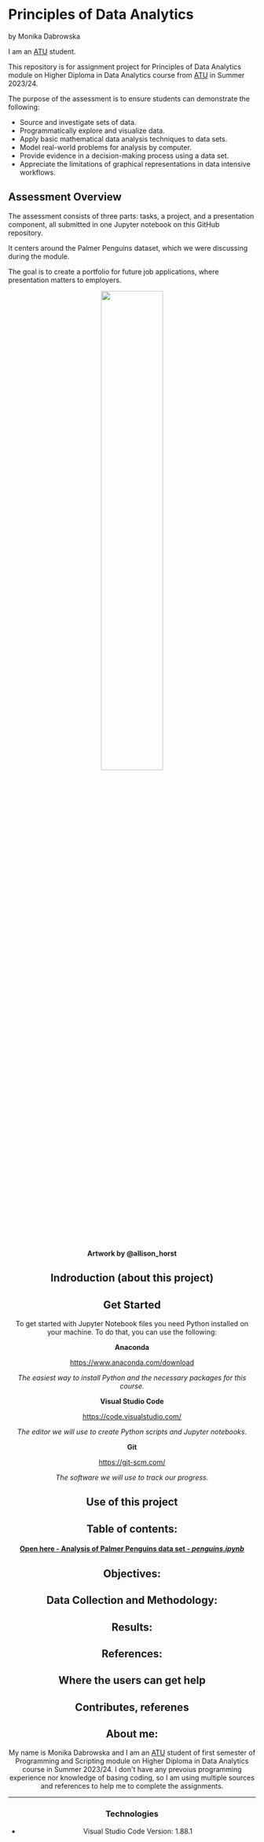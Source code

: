 # Principles of Data Analytics
by Monika Dabrowska

 I am an [ATU](https://www.atu.ie/) student. 

 This repository is for assignment project for  Principles of Data Analytics module on Higher Diploma in Data Analytics course from [ATU](https://www.atu.ie/) in Summer 2023/24. 

 The purpose of the assessment is to ensure students can demonstrate the following:
 
 - Source and investigate sets of data.
 - Programmatically explore and visualize data.
 - Apply basic mathematical data analysis techniques to data sets. 
 - Model real-world problems for analysis by computer.
 - Provide evidence in a decision-making process using a data set.
 - Appreciate the limitations of graphical representations in data intensive workflows.

 ## Assessment Overview 

 The assessment consists of three parts: tasks, a project, and a presentation component, all submitted in one Jupyter notebook on this GitHub repository. 

 It centers around the Palmer Penguins dataset, which we were discussing during the module.
 
 The goal is to create a portfolio for future job applications, where presentation matters to employers.



 <div style="text-align:center">
 <img src="https://allisonhorst.github.io/palmerpenguins/reference/figures/lter_penguins.png" width=50% height=50%>
 <div style="text-align:center"><b>Artwork by @allison_horst</b>
 </div>


 ## Indroduction (about this project)

 ## Get Started

To get started with Jupyter Notebook files you need Python installed on your machine. To do that, you can use the following: 

**Anaconda**

https://www.anaconda.com/download

*The easiest way to install Python and the necessary packages for this course.*


**Visual Studio Code**

https://code.visualstudio.com/

*The editor we will use to create Python scripts and Jupyter notebooks.*


 **Git**

https://git-scm.com/

*The software we will use to track our progress.*

 ## Use of this project 


 ## Table of contents:

 #### [Open here - Analysis of Palmer Penguins data set - *penguins.ipynb*](https://github.com/mondbr/pofda-mywork/blob/main/penguins.ipynb)



 ## Objectives:


 ## Data Collection and Methodology:

 
 ## Results:
 
 
 ## References:

 ## Where the users can get help


 ## Contributes, referenes


 ## About me: 

 My name is Monika Dabrowska and I am an [ATU](https://www.atu.ie/) student of first semester of Programming and Scripting module on Higher Diploma in Data Analytics course in Summer 2023/24. I don't have any prevoius programming experience nor knowledge of basing coding, so I am using multiple sources and references to help me to complete the assignments. 


---

### Technologies

* Visual Studio Code Version: 1.88.1